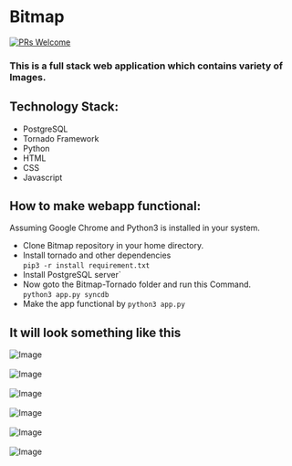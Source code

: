 # Bitmap <br />

[![PRs Welcome](https://img.shields.io/badge/PRs-welcome-brightgreen.svg)](http://makeapullrequest.com)

### This is a full stack web application which contains variety of Images.

## Technology Stack:
* PostgreSQL
* Tornado Framework
* Python
* HTML
* CSS
* Javascript

## How to make webapp functional:
Assuming Google Chrome and Python3 is installed in your system.
* Clone Bitmap repository in your home directory.
* Install tornado and other dependencies <br />
`pip3 -r install requirement.txt`<br>
* Install PostgreSQL server`
* Now goto the Bitmap-Tornado folder and run this Command. <br />
`python3 app.py syncdb`
* Make the app functional by
`python3 app.py`

## It will look something like this
![Image](https://github.com/lowjack1/Bitmap-Tornado/blob/master/static/images/Screenshots/1.png) <br /><br />
![Image](https://github.com/lowjack1/Bitmap-Tornado/blob/master/static/images/Screenshots/2.png) <br /><br />
![Image](https://github.com/lowjack1/Bitmap-Tornado/blob/master/static/images/Screenshots/3.png) <br /><br />
![Image](https://github.com/lowjack1/Bitmap-Tornado/blob/master/static/images/Screenshots/4.png) <br /><br />
![Image](https://github.com/lowjack1/Bitmap-Tornado/blob/master/static/images/Screenshots/5.png) <br /><br />
![Image](https://github.com/lowjack1/Bitmap-Tornado/blob/master/static/images/Screenshots/6.png) <br /><br />


